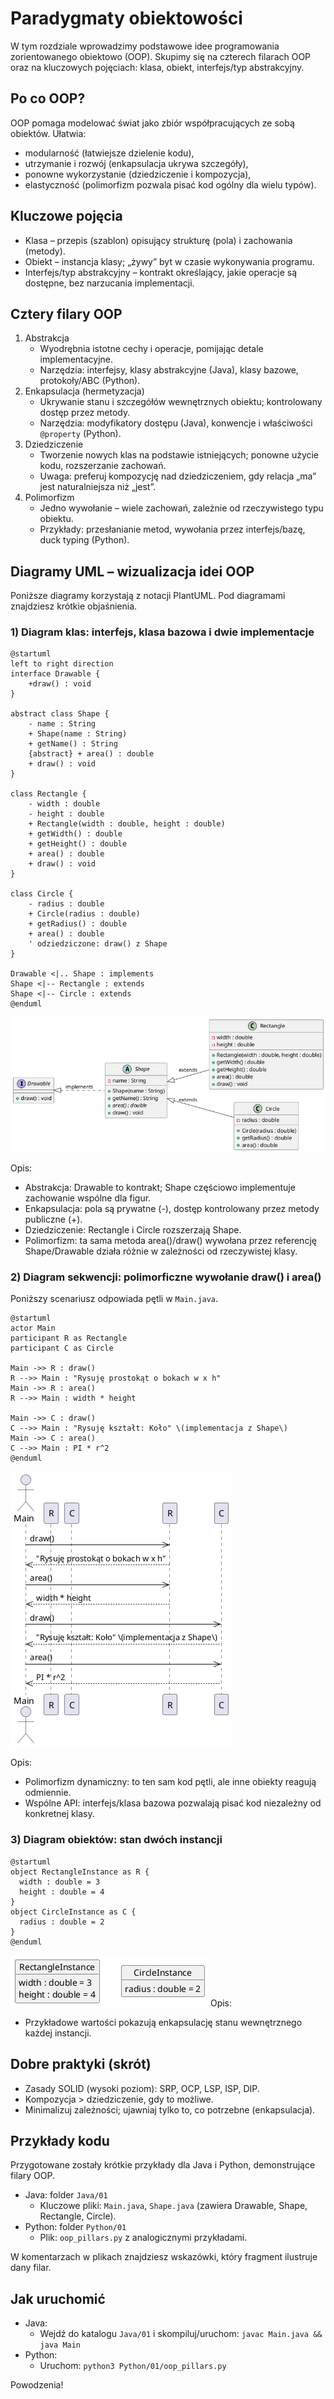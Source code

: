 # Paradygmaty obiektowości

W tym rozdziale wprowadzimy podstawowe idee programowania zorientowanego obiektowo (OOP). Skupimy się na czterech filarach OOP oraz na kluczowych pojęciach: klasa, obiekt, interfejs/typ abstrakcyjny.

## Po co OOP?
OOP pomaga modelować świat jako zbiór współpracujących ze sobą obiektów. Ułatwia:
- modularność (łatwiejsze dzielenie kodu),
- utrzymanie i rozwój (enkapsulacja ukrywa szczegóły),
- ponowne wykorzystanie (dziedziczenie i kompozycja),
- elastyczność (polimorfizm pozwala pisać kod ogólny dla wielu typów).

## Kluczowe pojęcia
- Klasa – przepis (szablon) opisujący strukturę (pola) i zachowania (metody).
- Obiekt – instancja klasy; „żywy” byt w czasie wykonywania programu.
- Interfejs/typ abstrakcyjny – kontrakt określający, jakie operacje są dostępne, bez narzucania implementacji.

## Cztery filary OOP
1. Abstrakcja
   - Wyodrębnia istotne cechy i operacje, pomijając detale implementacyjne.
   - Narzędzia: interfejsy, klasy abstrakcyjne (Java), klasy bazowe, protokoły/ABC (Python).
2. Enkapsulacja (hermetyzacja)
   - Ukrywanie stanu i szczegółów wewnętrznych obiektu; kontrolowany dostęp przez metody.
   - Narzędzia: modyfikatory dostępu (Java), konwencje i właściwości `@property` (Python).
3. Dziedziczenie
   - Tworzenie nowych klas na podstawie istniejących; ponowne użycie kodu, rozszerzanie zachowań.
   - Uwaga: preferuj kompozycję nad dziedziczeniem, gdy relacja „ma” jest naturalniejsza niż „jest”.
4. Polimorfizm
   - Jedno wywołanie – wiele zachowań, zależnie od rzeczywistego typu obiektu.
   - Przykłady: przesłanianie metod, wywołania przez interfejs/bazę, duck typing (Python).

## Diagramy UML – wizualizacja idei OOP
Poniższe diagramy korzystają z notacji PlantUML. Pod diagramami znajdziesz krótkie objaśnienia.

### 1) Diagram klas: interfejs, klasa bazowa i dwie implementacje
```plantuml
@startuml
left to right direction
interface Drawable {
    +draw() : void
}

abstract class Shape {
    - name : String
    + Shape(name : String)
    + getName() : String
    {abstract} + area() : double
    + draw() : void
}

class Rectangle {
    - width : double
    - height : double
    + Rectangle(width : double, height : double)
    + getWidth() : double
    + getHeight() : double
    + area() : double
    + draw() : void
}

class Circle {
    - radius : double
    + Circle(radius : double)
    + getRadius() : double
    + area() : double
    ' odziedziczone: draw() z Shape
}

Drawable <|.. Shape : implements
Shape <|-- Rectangle : extends
Shape <|-- Circle : extends
@enduml
```
![diagram klas](Java/images/diagram_klas.png)

Opis:
- Abstrakcja: Drawable to kontrakt; Shape częściowo implementuje zachowanie wspólne dla figur.
- Enkapsulacja: pola są prywatne (-), dostęp kontrolowany przez metody publiczne (+).
- Dziedziczenie: Rectangle i Circle rozszerzają Shape.
- Polimorfizm: ta sama metoda area()/draw() wywołana przez referencję Shape/Drawable działa różnie w zależności od rzeczywistej klasy.

### 2) Diagram sekwencji: polimorficzne wywołanie draw() i area()
Poniższy scenariusz odpowiada pętli w `Main.java`.
```plantuml
@startuml
actor Main
participant R as Rectangle
participant C as Circle

Main ->> R : draw()
R -->> Main : "Rysuję prostokąt o bokach w x h"
Main ->> R : area()
R -->> Main : width * height

Main ->> C : draw()
C -->> Main : "Rysuję kształt: Koło" \(implementacja z Shape\)
Main ->> C : area()
C -->> Main : PI * r^2
@enduml
```
![diagram sekwencji](Java/images/diagram_sekwencji.png)

Opis:
- Polimorfizm dynamiczny: to ten sam kod pętli, ale inne obiekty reagują odmiennie.
- Wspólne API: interfejs/klasa bazowa pozwalają pisać kod niezależny od konkretnej klasy.

### 3) Diagram obiektów: stan dwóch instancji
```plantuml
@startuml
object RectangleInstance as R {
  width : double = 3
  height : double = 4
}
object CircleInstance as C {
  radius : double = 2
}
@enduml
```
![diagram obiektów](Java/images/diagram_obiektow.png)
Opis:
- Przykładowe wartości pokazują enkapsulację stanu wewnętrznego każdej instancji.

## Dobre praktyki (skrót)
- Zasady SOLID (wysoki poziom): SRP, OCP, LSP, ISP, DIP.
- Kompozycja > dziedziczenie, gdy to możliwe.
- Minimalizuj zależności; ujawniaj tylko to, co potrzebne (enkapsulacja).

## Przykłady kodu
Przygotowane zostały krótkie przykłady dla Java i Python, demonstrujące filary OOP.

- Java: folder `Java/01`
  - Kluczowe pliki: `Main.java`, `Shape.java` (zawiera Drawable, Shape, Rectangle, Circle).
- Python: folder `Python/01`
  - Plik: `oop_pillars.py` z analogicznymi przykładami.

W komentarzach w plikach znajdziesz wskazówki, który fragment ilustruje dany filar.

## Jak uruchomić
- Java:
  - Wejdź do katalogu `Java/01` i skompiluj/uruchom: `javac Main.java && java Main`
- Python:
  - Uruchom: `python3 Python/01/oop_pillars.py`

Powodzenia!